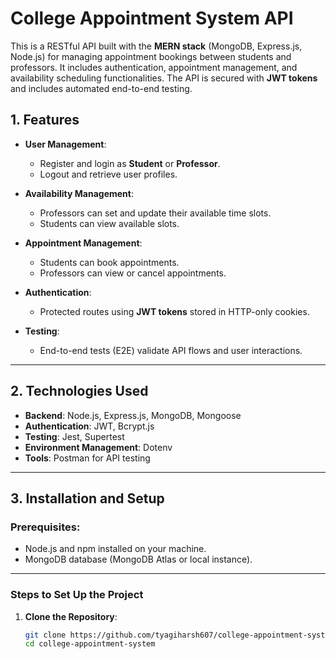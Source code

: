 # **College Appointment System API**

This is a RESTful API built with the **MERN stack** (MongoDB, Express.js, Node.js) for managing appointment bookings between students and professors. It includes authentication, appointment management, and availability scheduling functionalities. The API is secured with **JWT tokens** and includes automated end-to-end testing.


## **1. Features**

- **User Management**:  
  - Register and login as **Student** or **Professor**.  
  - Logout and retrieve user profiles.  

- **Availability Management**:  
  - Professors can set and update their available time slots.  
  - Students can view available slots.

- **Appointment Management**:  
  - Students can book appointments.  
  - Professors can view or cancel appointments.

- **Authentication**:  
  - Protected routes using **JWT tokens** stored in HTTP-only cookies.

- **Testing**:  
  - End-to-end tests (E2E) validate API flows and user interactions.

---

## **2. Technologies Used**

- **Backend**: Node.js, Express.js, MongoDB, Mongoose  
- **Authentication**: JWT, Bcrypt.js  
- **Testing**: Jest, Supertest  
- **Environment Management**: Dotenv  
- **Tools**: Postman for API testing  

---

## **3. Installation and Setup**

### Prerequisites:
- Node.js and npm installed on your machine.  
- MongoDB database (MongoDB Atlas or local instance).  

---

### **Steps to Set Up the Project**

1. **Clone the Repository**:
   ```bash
   git clone https://github.com/tyagiharsh607/college-appointment-system/
   cd college-appointment-system
